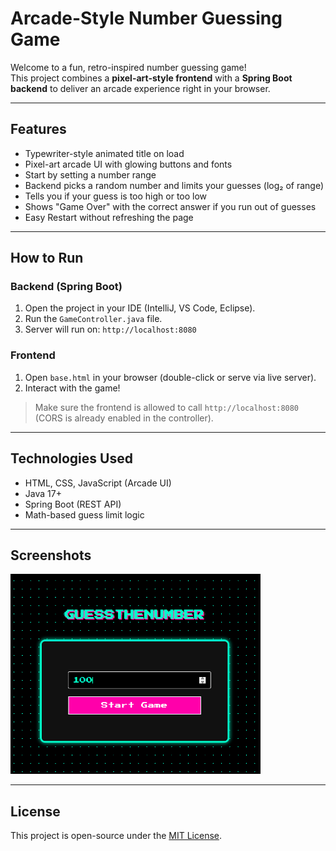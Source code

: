 #  Arcade-Style Number Guessing Game

Welcome to a fun, retro-inspired number guessing game!  
This project combines a **pixel-art-style frontend** with a **Spring Boot backend** to deliver an arcade experience right in your browser.

---

##  Features

-  Typewriter-style animated title on load
-  Pixel-art arcade UI with glowing buttons and fonts
-  Start by setting a number range
-  Backend picks a random number and limits your guesses (log₂ of range)
-  Tells you if your guess is too high or too low
-  Shows "Game Over" with the correct answer if you run out of guesses
-  Easy Restart without refreshing the page

---

##  How to Run

###  Backend (Spring Boot)
1. Open the project in your IDE (IntelliJ, VS Code, Eclipse).
2. Run the `GameController.java` file.
3. Server will run on: `http://localhost:8080`

###  Frontend
1. Open `base.html` in your browser (double-click or serve via live server).
2. Interact with the game!

> Make sure the frontend is allowed to call `http://localhost:8080` (CORS is already enabled in the controller).

---


##  Technologies Used

-  HTML, CSS, JavaScript (Arcade UI)
-  Java 17+
-  Spring Boot (REST API)
-  Math-based guess limit logic

---

## Screenshots
 
<img src="screenshot.png" width="400"/>

---


##  License

This project is open-source under the [MIT License](LICENSE).
